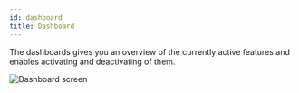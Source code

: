 ```yaml
---
id: dashboard
title: Dashboard
---
```


The dashboards gives you an overview of the currently active features and enables activating and deactivating of them.

![Dashboard screen](/img/pentagram.svg)
